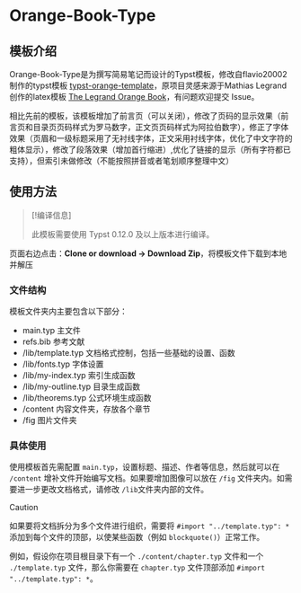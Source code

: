 # Orange-Book-Type

## 模板介绍

Orange-Book-Type是为撰写简易笔记而设计的Typst模板，修改自flavio20002制作的typst模板 [typst-orange-template](https://github.com/flavio20002/typst-orange-template)，原项目灵感来源于Mathias Legrand创作的latex模板 [The Legrand Orange Book](https://www.latextemplates.com/template/legrand-orange-book)，有问题欢迎提交 Issue。

相比先前的模板，该模板增加了前言页（可以关闭），修改了页码的显示效果（前言页和目录页页码样式为罗马数字，正文页页码样式为阿拉伯数字），修正了字体效果（页眉和一级标题采用了无衬线字体，正文采用衬线字体，优化了中文字符的粗体显示），修改了段落效果（增加首行缩进）,优化了链接的显示（所有字符都已支持），但索引未做修改（不能按照拼音或者笔划顺序整理中文）

## 使用方法

> [!编译信息]
>
> 此模板需要使用 Typst 0.12.0 及以上版本进行编译。

页面右边点击：**Clone or download -> Download Zip**，将模板文件下载到本地并解压

### 文件结构

模板文件夹内主要包含以下部分：

- main.typ 主文件
- refs.bib 参考文献
- /lib/template.typ 文档格式控制，包括一些基础的设置、函数
- /lib/fonts.typ 字体设置
- /lib/my-index.typ 索引生成函数
- /lib/my-outline.typ 目录生成函数
- /lib/theorems.typ 公式环境生成函数
- /content 内容文件夹，存放各个章节
- /fig 图片文件夹

### 具体使用

使用模板首先需配置 `main.typ`，设置标题、描述、作者等信息，然后就可以在 `/content` 增补文件开始编写文档。如果要增加图像可以放在 `/fig` 文件夹内。如需要进一步更改文档格式，请修改 `/lib`文件夹内部的文件。

> [!CAUTION]
>
>如果要将文档拆分为多个文件进行组织，需要将 `#import "../template.typ": *` 添加到每个文件的顶部，以使某些函数（例如 `blockquote()`）正常工作。
>
> 例如，假设你在项目根目录下有一个 `./content/chapter.typ` 文件和一个 `./template.typ` 文件，那么你需要在 `chapter.typ` 文件顶部添加 `#import "../template.typ": *`。
